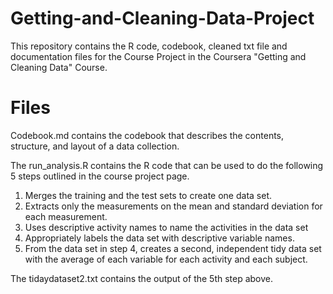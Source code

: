 # Getting-and-Cleaning-Data-Project
This repository contains the R code, codebook, cleaned txt file and documentation files for the Course Project in the Coursera "Getting and Cleaning Data" Course.

# Files
Codebook.md contains the codebook that describes the contents, structure, and layout of a data collection.

The run_analysis.R contains the R code that can be used to do the following 5 steps outlined in the course project page.

1. Merges the training and the test sets to create one data set.
2. Extracts only the measurements on the mean and standard deviation for each measurement.
3. Uses descriptive activity names to name the activities in the data set
4. Appropriately labels the data set with descriptive variable names.
5. From the data set in step 4, creates a second, independent tidy data set with the average of each variable for each activity and each subject.

The tidaydataset2.txt contains the output of the 5th step above.
